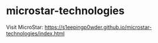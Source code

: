 # microstar-technologies
Visit MicroStar: https://s1eepingp0wder.github.io/microstar-technologies/index.html
